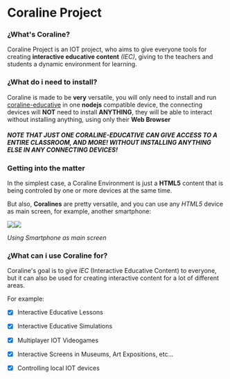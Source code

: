 # Coraline Project

### ¿What's Coraline?
Coraline Project is an IOT project, who aims to give everyone tools for creating **interactive educative content** *(IEC)*, giving to the teachers and students a dynamic environment for learning.

### ¿What do i need to install?

Coraline is made to be **very** versatile, you will only need to install and run [coraline-educative](https://github.com/CamiloTD/coraline-educative) in one **nodejs** compatible device, the connecting devices will **NOT** need to install **ANYTHING**, they will be able to interact without installing anything, using only their **Web Browser**

##### NOTE THAT JUST ONE *CORALINE-EDUCATIVE* CAN GIVE ACCESS TO A ENTIRE CLASSROOM, AND MORE! WITHOUT INSTALLING ANYTHING ELSE IN ANY CONNECTING DEVICES!

### Getting into the matter

In the simplest case, a Coraline Environment is just a **HTML5** content that is being controled by one or more devices at the same time.

But also, **Coralines** are pretty versatile, and you can use any *HTML5* device as main screen, for example, another smartphone:

![](https://lh3.googleusercontent.com/CcXilGGT1Yoopmu4S5jP-5PV8kQ9A-Jvr08G3afTU65c3jFWY0fTvDjdFlWO3fsXBA3XjD891MT8=s256)![](https://lh3.googleusercontent.com/R1XXwE3NsdjWFXpNRP3bK6BJ7P7oOr-YP2CdGcscdGr4YflSD3vBxExPeCLfONFFyAil5Okujr0G=s256)

*Using Smartphone as main screen*

### ¿What can i use Coraline for?
Coraline's goal is to give *IEC* (Interactive Educative Content) to everyone, but it can also be used for creating interactive content for a lot of different areas.

For example:

 - [X] Interactive Educative Lessons
 - [X] Interactive Educative Simulations
 - [X] Multiplayer IOT Videogames
 - [X] Interactive Screens in Museums, Art Expositions, etc...
 - [X] Controlling local IOT devices

